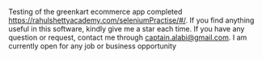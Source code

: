 Testing of the greenkart ecommerce app completed https://rahulshettyacademy.com/seleniumPractise/#/. If you find anything useful in this software, kindly give me a star each time. If you have any question or request, contact me through captain.alabi@gmail.com.
I am currently open for any job or business opportunity
